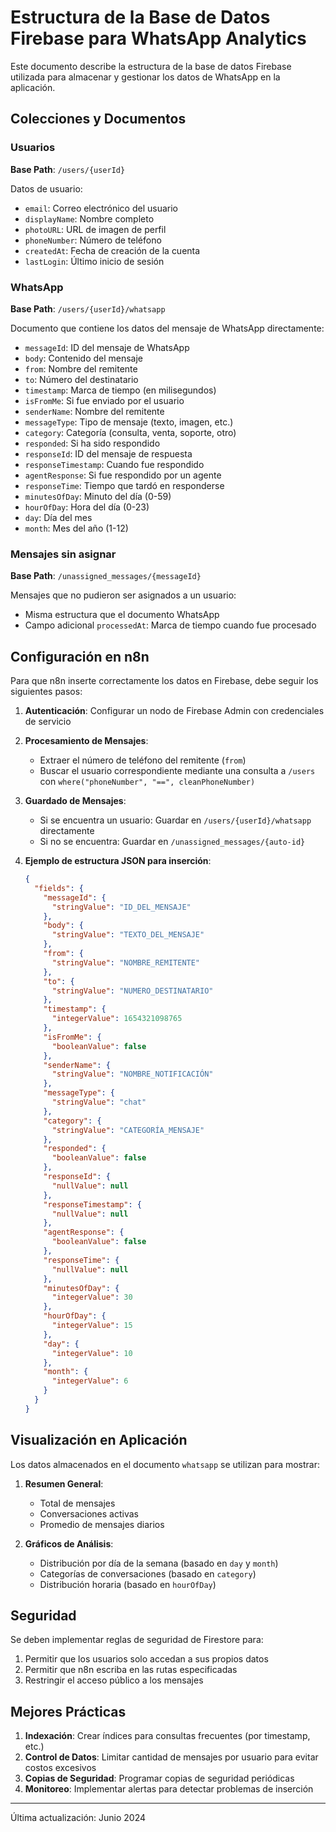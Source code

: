# Estructura de la Base de Datos Firebase para WhatsApp Analytics

Este documento describe la estructura de la base de datos Firebase utilizada para almacenar y gestionar los datos de WhatsApp en la aplicación.

## Colecciones y Documentos

### Usuarios
**Base Path**: `/users/{userId}`

Datos de usuario:
- `email`: Correo electrónico del usuario
- `displayName`: Nombre completo
- `photoURL`: URL de imagen de perfil
- `phoneNumber`: Número de teléfono
- `createdAt`: Fecha de creación de la cuenta
- `lastLogin`: Último inicio de sesión

### WhatsApp 
**Base Path**: `/users/{userId}/whatsapp`

Documento que contiene los datos del mensaje de WhatsApp directamente:
- `messageId`: ID del mensaje de WhatsApp
- `body`: Contenido del mensaje
- `from`: Nombre del remitente
- `to`: Número del destinatario
- `timestamp`: Marca de tiempo (en milisegundos)
- `isFromMe`: Si fue enviado por el usuario
- `senderName`: Nombre del remitente
- `messageType`: Tipo de mensaje (texto, imagen, etc.)
- `category`: Categoría (consulta, venta, soporte, otro)
- `responded`: Si ha sido respondido
- `responseId`: ID del mensaje de respuesta
- `responseTimestamp`: Cuando fue respondido
- `agentResponse`: Si fue respondido por un agente
- `responseTime`: Tiempo que tardó en responderse
- `minutesOfDay`: Minuto del día (0-59)
- `hourOfDay`: Hora del día (0-23)
- `day`: Día del mes
- `month`: Mes del año (1-12)

### Mensajes sin asignar
**Base Path**: `/unassigned_messages/{messageId}`

Mensajes que no pudieron ser asignados a un usuario:
- Misma estructura que el documento WhatsApp
- Campo adicional `processedAt`: Marca de tiempo cuando fue procesado

## Configuración en n8n

Para que n8n inserte correctamente los datos en Firebase, debe seguir los siguientes pasos:

1. **Autenticación**: Configurar un nodo de Firebase Admin con credenciales de servicio

2. **Procesamiento de Mensajes**:
   - Extraer el número de teléfono del remitente (`from`)
   - Buscar el usuario correspondiente mediante una consulta a `/users` con `where("phoneNumber", "==", cleanPhoneNumber)`

3. **Guardado de Mensajes**:
   - Si se encuentra un usuario: Guardar en `/users/{userId}/whatsapp` directamente
   - Si no se encuentra: Guardar en `/unassigned_messages/{auto-id}`

4. **Ejemplo de estructura JSON para inserción**:
   ```json
   {
     "fields": {
       "messageId": {
         "stringValue": "ID_DEL_MENSAJE"
       },
       "body": {
         "stringValue": "TEXTO_DEL_MENSAJE"
       },
       "from": {
         "stringValue": "NOMBRE_REMITENTE"
       },
       "to": {
         "stringValue": "NUMERO_DESTINATARIO"
       },
       "timestamp": {
         "integerValue": 1654321098765
       },
       "isFromMe": {
         "booleanValue": false
       },
       "senderName": {
         "stringValue": "NOMBRE_NOTIFICACIÓN"
       },
       "messageType": {
         "stringValue": "chat"
       },
       "category": {
         "stringValue": "CATEGORÍA_MENSAJE"
       },
       "responded": {
         "booleanValue": false
       },
       "responseId": {
         "nullValue": null
       },
       "responseTimestamp": {
         "nullValue": null
       },
       "agentResponse": {
         "booleanValue": false
       },
       "responseTime": {
         "nullValue": null
       },
       "minutesOfDay": {
         "integerValue": 30
       },
       "hourOfDay": {
         "integerValue": 15
       },
       "day": {
         "integerValue": 10
       },
       "month": {
         "integerValue": 6
       }
     }
   }
   ```

## Visualización en Aplicación

Los datos almacenados en el documento `whatsapp` se utilizan para mostrar:

1. **Resumen General**:
   - Total de mensajes 
   - Conversaciones activas
   - Promedio de mensajes diarios

2. **Gráficos de Análisis**:
   - Distribución por día de la semana (basado en `day` y `month`)
   - Categorías de conversaciones (basado en `category`)
   - Distribución horaria (basado en `hourOfDay`)

## Seguridad

Se deben implementar reglas de seguridad de Firestore para:

1. Permitir que los usuarios solo accedan a sus propios datos
2. Permitir que n8n escriba en las rutas especificadas
3. Restringir el acceso público a los mensajes

## Mejores Prácticas

1. **Indexación**: Crear índices para consultas frecuentes (por timestamp, etc.)
2. **Control de Datos**: Limitar cantidad de mensajes por usuario para evitar costos excesivos
3. **Copias de Seguridad**: Programar copias de seguridad periódicas
4. **Monitoreo**: Implementar alertas para detectar problemas de inserción

---

Última actualización: Junio 2024 